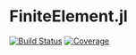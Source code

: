 # FiniteElement.jl

[![Build Status](https://img.shields.io/github/workflow/status/antonuccig/FiniteElement.jl/CI)](https://github.com/antonuccig/FiniteElement.jl/actions) [![Coverage](https://img.shields.io/codecov/c/github/antonuccig/FiniteElement.jl?label=coverage)](https://codecov.io/gh/antonuccig/FiniteElement.jl)
